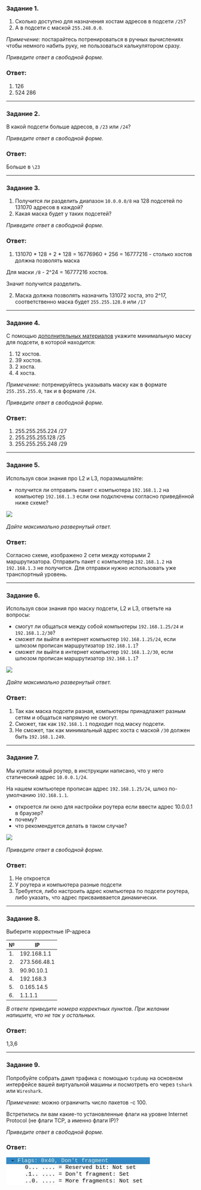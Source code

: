 ### Задание 1. 

1. Сколько доступно для назначения хостам адресов в подсети `/25`?
2. А в подсети с маской `255.248.0.0`. 

_Примечение:_ постарайтесь потренироваться в ручных вычислениях чтобы немного набить руку, не пользоваться калькулятором сразу.

*Приведите ответ в свободной форме.*

### Ответ:

1. 126
2. 524 286

---

### Задание 2. 

В какой подсети больше адресов, в `/23` или `/24`?

*Приведите ответ в свободной форме.*

### Ответ:

Больше в `\23`

---

### Задание 3. 

1. Получится ли разделить диапазон `10.0.0.0/8` на 128 подсетей по 131070 адресов в каждой?
2. Какая маска будет у таких подсетей?

*Приведите ответ в свободной форме.*

### Ответ:

1. 131070 * 128 + 2 * 128 = 16776960 + 256 = 16777216 - столько хостов должна позволять маска

Для маски `/8` - 2^24 = 16777216 хостов.

Значит получится разделить.

2. Маска должна позволять назначить 131072 хоста, это 2^17, соответственно маска будет `255.255.128.0` или `/17`

---

### Задание 4. 

С помощью [дополнительных материалов](https://habr.com/ru/post/314484/) укажите минимальную маску для подсети, в которой находится:

1. 12 хостов.
2. 39 хостов.
3. 2 хоста.
4. 4 хоста.

_Примечение:_ потренируйтесь указывать маску как в формате `255.255.255.0`, так и в формате `/24`.

*Приведите ответ в свободной форме.*

### Ответ:

1. 255.255.255.224 /27
2. 255.255.255.128 /25
3. 255.255.255.248 /29

---

### Задание 5. 

Используя свои знания про L2 и L3, поразмышляйте:

 - получится ли отправить пакет с компьютера `192.168.1.2` на компьютер `192.168.1.3` если они подключены согласно приведённой ниже схеме?

![](https://i.imgur.com/fOE0vdh.png)

*Дайте максимально развернутый ответ.*

### Ответ:

Согласно схеме, изображено 2 сети между которыми 2 маршрутизатора. Отправить пакет с компьютера `192.168.1.2` на `192.168.1.3` не получится. Для отправки нужно использовать уже транспортный уровень.

---

### Задание 6. 

Используя свои знания про маску подсети, L2 и L3, ответьте на вопросы:

- смогут ли общаться между собой компьютеры `192.168.1.25/24` и `192.168.1.2/30`?
- сможет ли выйти в интернет компьютер `192.168.1.25/24`, если шлюзом прописан маршрутизатор `192.168.1.1`?
- сможет ли выйти в интернет компьютер `192.168.1.2/30`, если шлюзом прописан маршрутизатор `192.168.1.1`?

![](https://i.imgur.com/fVos5Ec.png)

*Дайте максимально развернутый ответ.*

### Ответ:

1. Так как маска подсети разная, компьютеры принадлажет разным сетям и общаться напрямую не смогут.
2. Сможет, так как `192.168.1.1` подходит под маску подсети.
3. Не сможет, так как минимальный адрес хоста c маской `/30` должен быть `192.168.1.249`.

---

### Задание 7. 

Мы купили новый роутер, в инструкции написано, что у него статический адрес `10.0.0.1/24`.

На нашем компьютере прописан адрес `192.168.1.25/24`, шлюз по-умолчанию `192.168.1.1`.

- откроется ли окно для настройки роутера если ввести адрес 10.0.0.1 в браузер?
- почему?
- что рекомендуется делать в таком случае?

![](https://i.imgur.com/gjYxT7g.png)

*Приведите ответ в свободной форме.*

### Ответ:

1. Не откроется
2. У роутера и компьютера разные подсети
3. Требуется, либо настроить адрес компьютера по подсети роутера, либо указать, что адрес присваиввается динамически.

---

### Задание 8. 

Выберите корректные IP-адреса


| № | IP |
| -------- | -------- |
| 1. | 192.168.1.1 |
| 2. | 273.566.48.1 |
| 3. | 90.90.10.1 |
| 4. | 192.168.3 |
| 5. | 0.165.14.5 |
| 6. | 1.1.1.1 |


*В ответе приведите номера корректных пунктов. При желании напишите, что не так у остальных.*

### Ответ:

1,3,6

---

### Задание 9. 

Попробуйте собрать дамп трафика с помощью `tcpdump` на основном интерфейсе вашей виртуальной машины и посмотреть его через `tshark` или `Wireshark`.

_Примечение:_ можно ограничить число пакетов -c 100.

Встретились ли вам какие-то установленные флаги на уровне Internet Protocol (не флаги TCP, а именно флаги IP)? 

*Приведите ответ в свободной форме.*

### Ответ:

![Task9](/lesson3/task9.jpg "Задание 9")